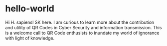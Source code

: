 # hello-world

Hi H. sapiens!
SK here. I am curious to learn more about the contribution and utility of QR Codes in Cyber Security and information transmission. This is a welcome call to QR Code enthusists to inundate my world of ignorance with light of knowledge. 
